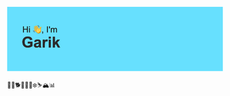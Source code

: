 ![alt text](https://github.com/garikAsplund/garikAsplund/blob/main/header.png?raw=true)

👨‍💻🐕😻😻🌲❄️⛷️🏔️📊


<!--
Here are some ideas to get you started:

- 🔭 I’m currently working on ...
- 🌱 I’m currently learning ...
- 👯 I’m looking to collaborate on ...
- 🤔 I’m looking for help with ...
- 💬 Ask me about ...
- 📫 How to reach me: ...
- 😄 Pronouns: ...
- ⚡ Fun fact: ...
-->
